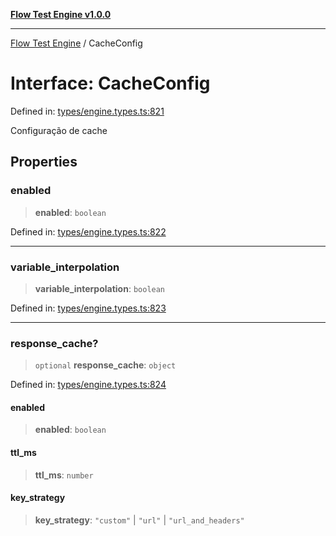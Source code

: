 [**Flow Test Engine v1.0.0**](../README.md)

***

[Flow Test Engine](../globals.md) / CacheConfig

# Interface: CacheConfig

Defined in: [types/engine.types.ts:821](https://github.com/marcuspmd/flow-test/blob/c1e02fa49ac7e6bc58b50e23ea92679f9f2bcadb/src/types/engine.types.ts#L821)

Configuração de cache

## Properties

### enabled

> **enabled**: `boolean`

Defined in: [types/engine.types.ts:822](https://github.com/marcuspmd/flow-test/blob/c1e02fa49ac7e6bc58b50e23ea92679f9f2bcadb/src/types/engine.types.ts#L822)

***

### variable\_interpolation

> **variable\_interpolation**: `boolean`

Defined in: [types/engine.types.ts:823](https://github.com/marcuspmd/flow-test/blob/c1e02fa49ac7e6bc58b50e23ea92679f9f2bcadb/src/types/engine.types.ts#L823)

***

### response\_cache?

> `optional` **response\_cache**: `object`

Defined in: [types/engine.types.ts:824](https://github.com/marcuspmd/flow-test/blob/c1e02fa49ac7e6bc58b50e23ea92679f9f2bcadb/src/types/engine.types.ts#L824)

#### enabled

> **enabled**: `boolean`

#### ttl\_ms

> **ttl\_ms**: `number`

#### key\_strategy

> **key\_strategy**: `"custom"` \| `"url"` \| `"url_and_headers"`
